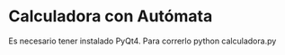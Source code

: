 # Calculadora con Autómata
Es necesario tener instalado PyQt4.
Para correrlo
python calculadora.py 
